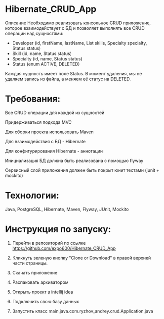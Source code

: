 # Hibernate_CRUD_App

Описание
Необходимо реализовать консольное CRUD приложение, которое взаимодействует с БД и позволяет выполнять все CRUD операции над сущностями:

* Developer (id, firstName, lastName, List<Skill> skills, Specialty specialty, Status status)
* Skill (id, name, Status status)
* Specialty (id, name, Status status)
* Status (enum ACTIVE, DELETED)
  
Каждая сущность имеет поле Status. 
В момент удаления, мы не удаляем запись из файла, а меняем её статус на DELETED.

# Требования:

Все CRUD операции для каждой из сущностей
  
Придерживаться подхода MVC
  
Для сборки проекта использовать Maven
  
Для взаимодействия с БД - Hibernate
  
Для конфигурирования Hibernate - аннотации
  
Инициализация БД должна быть реализована с помощью flyway
  
Сервисный слой приложения должен быть покрыт юнит тестами (junit + mockito)

# Технологии:
 Java, PostgreSQL, Hibernate, Maven, Flyway, JUnit, Mockito

# Инструкция по запуску:
  
1. Перейти в репозиторий по ссылке https://github.com/expo600/Hibernate_CRUD_App

2. Кликнуть зеленую кнопку "Clone or Download" в правой верхней части страницы.

3. Скачать приложение  
  
4. Распаковать архиватором 

5. Открыть проект в intellij idea
  
6. Подключить свою базу данных 

7. Запустить класс main.java.com.ryzhov_andrey.crud.Application.java
